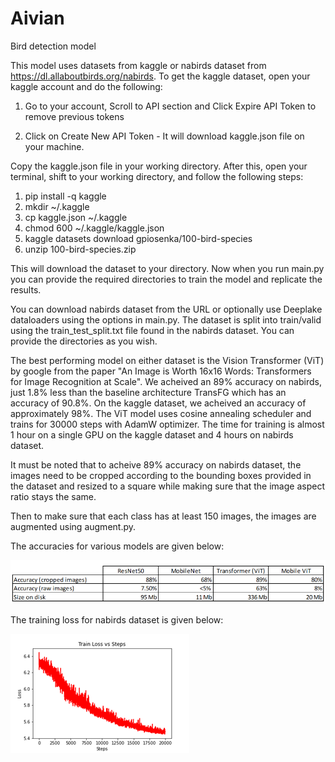 # Aivian
Bird detection model

This model uses datasets from kaggle or nabirds dataset from https://dl.allaboutbirds.org/nabirds.
To get the kaggle dataset, open your kaggle account and do the following:

1. Go to your account, Scroll to API section and Click Expire API Token to remove previous tokens

2. Click on Create New API Token - It will download kaggle.json file on your machine.

Copy the kaggle.json file in your working directory.
After this, open your terminal, shift to your working directory, and follow the following steps:
1. pip install -q kaggle
2. mkdir ~/.kaggle
3. cp kaggle.json ~/.kaggle
4. chmod 600 ~/.kaggle/kaggle.json
5. kaggle datasets download gpiosenka/100-bird-species
6. unzip 100-bird-species.zip

This will download the dataset to your directory. Now when you run main.py you can provide the required directories to train the model and replicate the results.

You can download nabirds dataset from the URL or optionally use Deeplake dataloaders using the options in main.py. The dataset is split into train/valid using the train_test_split.txt file found in the nabirds dataset. You can provide the directories as you wish.

The best performing model on either dataset is the Vision Transformer (ViT) by google from the paper "An Image is Worth 16x16 Words: Transformers for Image Recognition at Scale". We acheived an 89% accuracy on nabirds, just 1.8% less than the baseline architecture TransFG which has an accuracy of 90.8%. 
On the kaggle dataset, we acheived an accuracy of approximately 98%. 
The ViT model uses cosine annealing scheduler and trains for 30000 steps with AdamW optimizer. The time for training is almost 1 hour on a single GPU on the kaggle dataset and 4 hours on nabirds dataset.

It must be noted that to acheive 89% accuracy on nabirds dataset, the images need to be cropped according to the bounding boxes provided in the dataset and resized to a square while making sure that the image aspect ratio stays the same. 

Then to make sure that each class has at least 150 images, the images are augmented using augment.py. 

The accuracies for various models are given below:


![Accuracy Table](https://github.com/bear96/Aivian/blob/main/table.png?raw=true)

The training loss for nabirds dataset is given below:

![Training Loss](https://github.com/bear96/Aivian/blob/main/loss.png)

